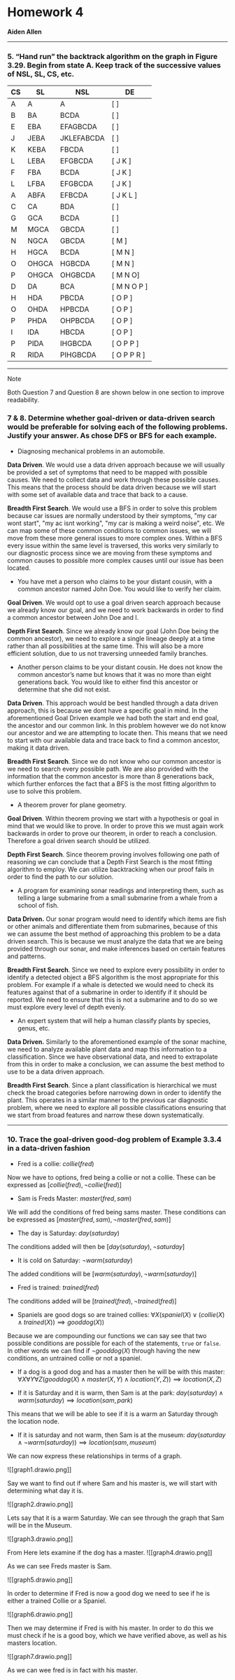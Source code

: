# Homework 4

**Aiden Allen**

****
### 5. “Hand run” the backtrack algorithm on the graph in Figure 3.29. Begin from state A. Keep track of the successive values of NSL, SL, CS, etc.


| CS  | SL    | NSL        | DE          |
| --- | ----- | ---------- | ----------- |
| A   | A     | A          | [ ]         |
| B   | BA    | BCDA       | [ ]         |
| E   | EBA   | EFAGBCDA   | [ ]         |
| J   | JEBA  | JKLEFABCDA | [ ]         |
| K   | KEBA  | FBCDA      | [ ]         |
| L   | LEBA  | EFGBCDA    | [ J K ]     |
| F   | FBA   | BCDA       | [ J K ]     |
| L   | LFBA  | EFGBCDA    | [ J K ]     |
| A   | ABFA  | EFBCDA     | [ J K L ]   |
| C   | CA    | BDA        | [  ]        |
| G   | GCA   | BCDA       | [  ]        |
| M   | MGCA  | GBCDA      | [  ]        |
| N   | NGCA  | GBCDA      | [ M ]       |
| H   | HGCA  | BCDA       | [ M N ]     |
| O   | OHGCA | HGBCDA     | [ M N ]     |
| P   | OHGCA | OHGBCDA    | [ M N O]    |
| D   | DA    | BCA        | [ M N O P ] |
| H   | HDA   | PBCDA      | [ O P ]     |
| O   | OHDA  | HPBCDA     | [ O P ]     |
| P   | PHDA  | OHPBCDA    | [ O P ]     |
| I   | IDA   | HBCDA      | [ O P ]     |
| P   | PIDA  | IHGBCDA    | [ O P P ]   |
| R   | RIDA  | PIHGBCDA   | [ O P P R ] |


****
<div style="page-break-after: always;"></div>

> [!NOTE] 
> Both Question 7 and Question 8 are shown below in one section to improve readability.

### 7 & 8. Determine whether goal-driven or data-driven search would be preferable for solving each of the following problems. Justify your answer.  As chose DFS or BFS for each example.

- Diagnosing mechanical problems in an automobile.

**Data Driven**. We would use a data driven approach because we will usually be provided a set of symptoms that need to be mapped with possible causes. We need to collect data and work through these possible causes. This means that the process should be data driven because we will start with some set of available data and trace that back to a cause.

**Breadth First Search**. We would use a BFS in order to solve this problem because car issues are normally understood by their symptoms, "my car wont start", "my ac isnt working", "my car is making a weird noise", etc. We can map some of these common conditions to common issues, we will move from these more general issues to more complex ones. Within a BFS every issue within the same level is traversed, this works very similarly to our diagnostic process since we are moving from these symptoms and common causes to possible more complex causes until our issue has been located.

- You have met a person who claims to be your distant cousin, with a common ancestor named John Doe. You would like to verify her claim.

**Goal Driven**. We would opt to use a goal driven search approach because we already know our goal, and we need to work backwards in order to find a common ancestor between John Doe and I. 

**Depth First Search**. Since we already know our goal (John Doe being the common ancestor), we need to explore a single lineage deeply at a time rather than all possibilities at the same time. This will also be a more efficient solution, due to us not traversing unneeded family branches. 

- Another person claims to be your distant cousin. He does not know the common ancestor’s name but knows that it was no more than eight generations back. You would like to either find this ancestor or determine that she did not exist.

**Data Driven**. This approach would be best handled through a data driven approach, this is because we dont have a specific goal in mind. In the aforementioned Goal Driven example we had both the start and end goal, the ancestor and our common link. In this problem however we do not know our ancestor and we are attempting to locate then. This means that we need to start with our available data and trace back to find a common ancestor, making it data driven.

**Breadth First Search**. Since we do not know who our common ancestor is we need to search every possible path. We are also provided with the information that the common ancestor is more than 8 generations back, which further enforces the fact that a BFS is the most fitting algorithm to use to solve this problem.

- A theorem prover for plane geometry.

**Goal Driven**. Within theorem proving we start with a hypothesis or goal in mind that we would like to prove. In order to prove this we must again work backwards in order to prove our theorem, in order to reach a conclusion. Therefore a goal driven search should be utilized.

**Depth First Search**. Since theorem proving involves following one path of reasoning we can conclude that a Depth First Search is the most fitting algorithm to employ. We can utilize backtracking when our proof fails in order to find the path to our solution.

- A program for examining sonar readings and interpreting them, such as telling a large submarine from a small submarine from a whale from a school of fish.

**Data Driven.** Our sonar program would need to identify which items are fish or other animals and differentiate them from submarines, because of this we can assume the best method of approaching this problem to be a data driven search. This is because we must analyze the data that we are being provided through our sonar, and make inferences based on certain features and patterns. 

**Breadth First Search**. Since we need to explore every possibility in order to identify a detected object a BFS algorithm is the most appropriate for this problem. For example if a whale is detected we would need to check its features against that of a submarine in order to identify if it should be reported. We need to ensure that this is not a submarine and to do so we must explore every level of depth evenly.

-  An expert system that will help a human classify plants by species, genus, etc.

**Data Driven.** Similarly to the aforementioned example of the sonar machine, we need to analyze available plant data and map this information to a classification. Since we have observational data, and need to extrapolate from this in order to make a conclusion, we can assume the best method to use to be a data driven approach.

**Breadth First Search**. Since a plant classification is hierarchical we must check the broad categories before narrowing down in order to identify the plant. This operates in a similar manner to the previous car diagnostic problem, where we need to explore all possible classifications ensuring that we start from broad features and narrow these down systematically. 

****

<div style="page-break-after: always;"></div>


### 10. Trace the goal-driven good-dog problem of Example 3.3.4 in a data-driven fashion 

- Fred is a collie: $collie(fred)$

Now we have to options, fred being a collie or not a collie. These can be expressed as $[collie(fred), \lnot collie(fred)]$

- Sam is Freds Master: $master(fred, sam)$

We will add the conditions of fred being sams master.  These conditions can be expressed as $[master(fred, sam), \lnot master(fred, sam)]$

- The day is Saturday: $day(saturday)$

The conditions added will then be $[day(saturday), \lnot saturday]$

- It is cold on Saturday: $\lnot warm(saturday)$

The added conditions will be $[warm(saturday), \lnot warm(saturday)]$

- Fred is trained: $trained(fred)$

The conditions added will be $[trained(fred), \lnot trained(fred)]$

- Spaniels are good dogs so are trained collies: $\forall X(spaniel(X) \lor (collie(X) \land trained(X)) \implies gooddog(X))$

Because we are compounding our functions we can say see that two possible conditions are possible for each of the statements, `true` or `false`. In other words we can find if $\lnot gooddog(X)$ through having the new conditions, an untrained collie or not a spaniel.  

- If a dog is a good dog and has a master then he will be with this master: $\forall X \forall Y \forall Z(gooddog(X) \land master(X, Y) \land location(Y,Z)) \implies location(X,Z)$

- If it is Saturday and it is warm, then Sam is at the park: $day(saturday) \land warm(saturday) \implies location(sam, park)$

This means that we will be able to see if it is a warm an Saturday through the location node.

- If it is saturday and not warm, then Sam is at the museum: $day(saturday \land \lnot warm(saturday)) \implies location(sam, museum)$

We can now express these relationships in terms of a graph. 

![[graph1.drawio.png]]

Say we want to find out if where Sam and his master is, we will start with determining what day it is. 

![[graph2.drawio.png]]

Lets say that it is a warm Saturday. We can see through the graph that Sam will be in the Museum. 

![[graph3.drawio.png]]

From Here lets examine if the dog has a master. 
![[graph4.drawio.png]]

As we can see Freds master is Sam.

![[graph5.drawio.png]]

In order to determine if Fred is now a good dog we need to see if he is either a trained Collie or a Spaniel. 

![[graph6.drawio.png]]

Then we may determine if Fred is with his master. In order to do this we must check if he is a good boy, which we have verified above, as well as his masters location. 

![[graph7.drawio.png]]

As we can wee fred is in fact with his master.

